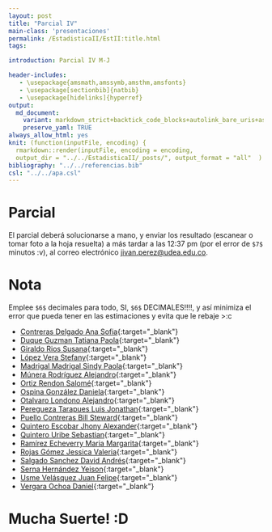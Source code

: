 ```yaml
---
layout: post
title: "Parcial IV"
main-class: 'presentaciones'
permalink: /EstadisticaII/EstII:title.html
tags:

introduction: Parcial IV M-J

header-includes:
   - \usepackage{amsmath,amssymb,amsthm,amsfonts}
   - \usepackage[sectionbib]{natbib}
   - \usepackage[hidelinks]{hyperref}
output:
  md_document:
    variant: markdown_strict+backtick_code_blocks+autolink_bare_uris+ascii_identifiers+tex_math_single_backslash
    preserve_yaml: TRUE
always_allow_html: yes   
knit: (function(inputFile, encoding) {
  rmarkdown::render(inputFile, encoding = encoding,
  output_dir = "../../EstadisticaII/_posts/", output_format = "all"  ) })
bibliography: "../../referencias.bib"
csl: "../../apa.csl"
---
```








# Parcial

El parcial deberá solucionarse a mano, y enviar los resultado (escanear
o tomar foto a la hoja resuelta) a más tardar a las 12:37 pm (por el
error de `$7$` minutos :v), al correo electrónico
<a target="_blank" href="mailto:jivan.perez@udea.edu.co">
jivan.perez@udea.edu.co</a>.

# Nota

Emplee `$6$` decimales para todo, SI, `$6$` DECIMALES!!!!, y así
minimiza el error que pueda tener en las estimaciones y evita que le
rebaje &gt;:c

-   [Contreras Delgado Ana
    Sofia](https://github.com/jiperezga/jiperezga.github.io/raw/master/Dataset/Parcial/P1193407590.pdf){:target="\_blank"}
-   [Duque Guzman Tatiana
    Paola](https://github.com/jiperezga/jiperezga.github.io/raw/master/Dataset/Parcial/P1036424834.pdf){:target="\_blank"}
-   [Giraldo Rios
    Susana](https://github.com/jiperezga/jiperezga.github.io/raw/master/Dataset/Parcial/P1001237348.pdf){:target="\_blank"}
-   [López Vera
    Stefany](https://github.com/jiperezga/jiperezga.github.io/raw/master/Dataset/Parcial/P1000438290.pdf){:target="\_blank"}
-   [Madrigal Madrigal Sindy
    Paola](https://github.com/jiperezga/jiperezga.github.io/raw/master/Dataset/Parcial/P1152195041.pdf){:target="\_blank"}
-   [Múnera Rodríguez
    Alejandro](https://github.com/jiperezga/jiperezga.github.io/raw/master/Dataset/Parcial/P1017236680.pdf){:target="\_blank"}
-   [Ortiz Rendon
    Salomé](https://github.com/jiperezga/jiperezga.github.io/raw/master/Dataset/Parcial/P1000893891.pdf){:target="\_blank"}
-   [Ospina González
    Daniela](https://github.com/jiperezga/jiperezga.github.io/raw/master/Dataset/Parcial/P1000794438.pdf){:target="\_blank"}
-   [Otalvaro Londono
    Alejandro](https://github.com/jiperezga/jiperezga.github.io/raw/master/Dataset/Parcial/P1214728316.pdf){:target="\_blank"}
-   [Peregueza Tarapues Luis
    Jonathan](https://github.com/jiperezga/jiperezga.github.io/raw/master/Dataset/Parcial/P1214748083.pdf){:target="\_blank"}
-   [Puello Contreras Bill
    Steward](https://github.com/jiperezga/jiperezga.github.io/raw/master/Dataset/Parcial/P1007270301.pdf){:target="\_blank"}
-   [Quintero Escobar Jhony
    Alexander](https://github.com/jiperezga/jiperezga.github.io/raw/master/Dataset/Parcial/P1193547703.pdf){:target="\_blank"}
-   [Quintero Uribe
    Sebastian](https://github.com/jiperezga/jiperezga.github.io/raw/master/Dataset/Parcial/P1001361969.pdf){:target="\_blank"}
-   [Ramírez Echeverry Maria
    Margarita](https://github.com/jiperezga/jiperezga.github.io/raw/master/Dataset/Parcial/P1017256589.pdf){:target="\_blank"}
-   [Rojas Gómez Jessica
    Valeria](https://github.com/jiperezga/jiperezga.github.io/raw/master/Dataset/Parcial/P1036641825.pdf){:target="\_blank"}
-   [Salgado Sanchez David
    Andrés](https://github.com/jiperezga/jiperezga.github.io/raw/master/Dataset/Parcial/P1000547785.pdf){:target="\_blank"}
-   [Serna Hernández
    Yeison](https://github.com/jiperezga/jiperezga.github.io/raw/master/Dataset/Parcial/P1000098963.pdf){:target="\_blank"}
-   [Usme Velásquez Juan
    Felipe](https://github.com/jiperezga/jiperezga.github.io/raw/master/Dataset/Parcial/P1214739875.pdf){:target="\_blank"}
-   [Vergara Ochoa
    Daniel](https://github.com/jiperezga/jiperezga.github.io/raw/master/Dataset/Parcial/P1037642829.pdf){:target="\_blank"}

<h1>
Mucha Suerte! :D
</h1>
